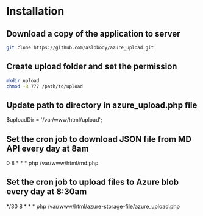 Installation
=====================================================
## Download a copy of the application to server
```sh
git clone https://github.com/aslobody/azure_upload.git
```
## Create upload folder and set the permission
```sh
mkdir upload
chmod -R 777 /path/to/upload
```

## Update path to directory in azure_upload.php file

$uploadDir = '/var/www/html/upload';

## Set the cron job to download JSON file from MD API every day at 8am

0 8 * * * php /var/www/html/md.php

## Set the cron job to upload files to Azure blob every day at 8:30am

*/30 8 * * * php /var/www/html/azure-storage-file/azure_upload.php
